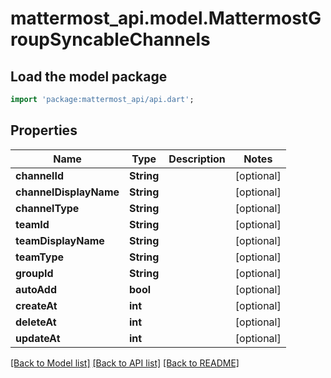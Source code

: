 # mattermost_api.model.MattermostGroupSyncableChannels

## Load the model package
```dart
import 'package:mattermost_api/api.dart';
```

## Properties
Name | Type | Description | Notes
------------ | ------------- | ------------- | -------------
**channelId** | **String** |  | [optional] 
**channelDisplayName** | **String** |  | [optional] 
**channelType** | **String** |  | [optional] 
**teamId** | **String** |  | [optional] 
**teamDisplayName** | **String** |  | [optional] 
**teamType** | **String** |  | [optional] 
**groupId** | **String** |  | [optional] 
**autoAdd** | **bool** |  | [optional] 
**createAt** | **int** |  | [optional] 
**deleteAt** | **int** |  | [optional] 
**updateAt** | **int** |  | [optional] 

[[Back to Model list]](../README.md#documentation-for-models) [[Back to API list]](../README.md#documentation-for-api-endpoints) [[Back to README]](../README.md)


